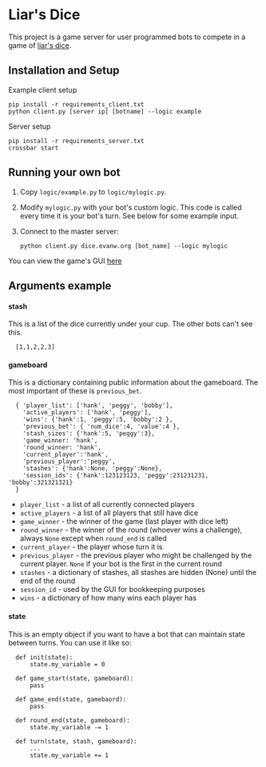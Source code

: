 # Liar's Dice

This project is a game server for user programmed bots to compete in a game of [liar's dice](https://en.wikipedia.org/wiki/Liar's_dice). 

## Installation and Setup
Example client setup

    pip install -r requirements_client.txt
    python client.py [server ip] [botname] --logic example

Server setup

    pip install -r requirements_server.txt
    crossbar start

## Running your own bot

1.  Copy `logic/example.py` to `logic/mylogic.py`.
2.  Modify `mylogic.py` with your bot's custom logic.  This code is called every time it is your bot's turn.  See below for some example input.
3.  Connect to the master server:

        python client.py dice.evanw.org [bot_name] --logic mylogic
    
You can view the game's GUI [here](http://dice.evanw.org)
      
## Arguments example
#### stash
This is a list of the dice currently under your cup.  The other bots can't see this.

      [1,1,2,2,3]

#### gameboard
This is a dictionary containing public information about the gameboard.  The most important of these is `previous_bet`.

      { 'player_list': ['hank', 'peggy', 'bobby'],
        'active_players': ['hank', 'peggy'], 
        'wins': {'hank':1, 'peggy':5, 'bobby':2 }, 
        'previous_bet': { 'num_dice':4, 'value':4 }, 
        'stash_sizes': {'hank':5, 'peggy':3}, 
        'game_winner: 'hank',
        'round_winner: 'hank',
        'current_player':'hank', 
        'previous_player':'peggy', 
        'stashes': {'hank':None, 'peggy':None},
        'session_ids': {'hank':123123123, 'peggy':231231231, 'bobby':321321321}
      } 
    
- `player_list` - a list of all currently connected players
- `active_players` - a list of all players that still have dice
- `game_winner` - the winner of the game (last player with dice left)
- `round_winner` - the winner of the round (whoever wins a challenge), always `None` except when `round_end` is called
- `current_player` - the player whose turn it is
- `previous_player` - the previous player who might be challenged by the current player. `None` if your bot is the first in the current round
- `stashes` - a dictionary of stashes, all stashes are hidden (None) until the end of the round
- `session_id` - used by the GUI for bookkeeping purposes
- `wins` - a dictionary of how many wins each player has

#### state
This is an empty object if you want to have a bot that can maintain state between turns.  You can use it like so:

      def init(state):
          state.my_variable = 0
          
      def game_start(state, gameboard):
          pass
          
      def game_end(state, gamebaord):
          pass
          
      def round_end(state, gameboard):
          state.my_variable -= 1
          
      def turn(state, stash, gameboard):
          ...
          state.my_variable += 1
